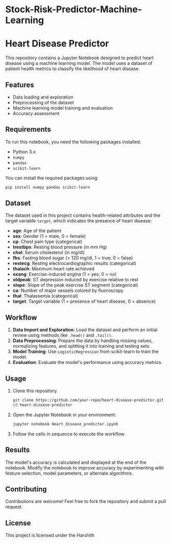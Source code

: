 # Stock-Risk-Predictor-Machine-Learning
# Heart Disease Predictor

This repository contains a Jupyter Notebook designed to predict heart disease using a machine learning model. The model uses a dataset of patient health metrics to classify the likelihood of heart disease.

## Features

* Data loading and exploration
* Preprocessing of the dataset
* Machine learning model training and evaluation
* Accuracy assessment

## Requirements

To run this notebook, you need the following packages installed:

* Python 3.x
* `numpy`
* `pandas`
* `scikit-learn`

You can install the required packages using:

```bash
pip install numpy pandas scikit-learn
```

## Dataset

The dataset used in this project contains health-related attributes and the target variable `target`, which indicates the presence of heart disease:

* **age**: Age of the patient
* **sex**: Gender (1 = male, 0 = female)
* **cp**: Chest pain type (categorical)
* **trestbps**: Resting blood pressure (in mm Hg)
* **chol**: Serum cholesterol (in mg/dl)
* **fbs**: Fasting blood sugar (> 120 mg/dl, 1 = true; 0 = false)
* **restecg**: Resting electrocardiographic results (categorical)
* **thalach**: Maximum heart rate achieved
* **exang**: Exercise-induced angina (1 = yes; 0 = no)
* **oldpeak**: ST depression induced by exercise relative to rest
* **slope**: Slope of the peak exercise ST segment (categorical)
* **ca**: Number of major vessels colored by fluoroscopy
* **thal**: Thalassemia (categorical)
* **target**: Target variable (1 = presence of heart disease, 0 = absence)

## Workflow

1. **Data Import and Exploration**: Load the dataset and perform an initial review using methods like `.head()` and `.tail()`.
2. **Data Preprocessing**: Prepare the data by handling missing values, normalizing features, and splitting it into training and testing sets.
3. **Model Training**: Use `LogisticRegression` from scikit-learn to train the model.
4. **Evaluation**: Evaluate the model's performance using accuracy metrics.

## Usage

1. Clone this repository.

   ```bash
   git clone https://github.com/your-repo/heart-disease-predictor.git
   cd heart-disease-predictor
   ```

2. Open the Jupyter Notebook in your environment:

   ```bash
   jupyter notebook Heart_disease_predictor.ipynb
   ```

3. Follow the cells in sequence to execute the workflow.

## Results

The model's accuracy is calculated and displayed at the end of the notebook. Modify the notebook to improve accuracy by experimenting with feature selection, model parameters, or alternate algorithms.

## Contributing

Contributions are welcome! Feel free to fork the repository and submit a pull request.

## License

This project is licensed under the Harshith
